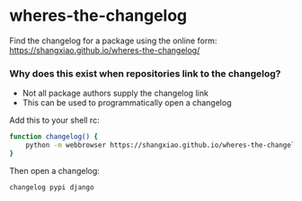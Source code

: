 # wheres-the-changelog

Find the changelog for a package using the online form: https://shangxiao.github.io/wheres-the-changelog/

### Why does this exist when repositories link to the changelog?

 - Not all package authors supply the changelog link
 - This can be used to programmatically open a changelog


Add this to your shell rc:

```sh
function changelog() {
    python -m webbrowser https://shangxiao.github.io/wheres-the-changelog/$1/$2
}
```

Then open a changelog:

```sh
changelog pypi django
```
